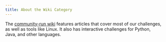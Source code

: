 ```yaml
---
title: About the Wiki Category
---
```

The [community-run wiki](https://forum.freecodecamp.org/c/guide) features articles that cover most of our challenges, as well as tools like Linux. It also has interactive challenges for Python, Java, and other languages.
